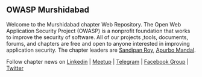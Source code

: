 OWASP Murshidabad
----------
Welcome to the Murshidabad chapter Web Repository. The Open Web Application Security Project (OWASP) is a nonprofit foundation that works to improve the security of software. All of our projects ,tools, documents, forums, and chapters are free and open to anyone interested in improving application security. The chapter leaders are <a href="mailto:sandipan.roy@owasp.org">Sandipan Roy</a>, <a href="mailto:apurbo.mandal@owasp.org">Apurbo Mandal</a>. 


Follow chapter news on [Linkedin](https://www.linkedin.com/groups/13998122/) \| [Meetup](https://www.meetup.com/) \| [Telegram](https://t.me/OWASP_Murshidabad) \| [Facebook Group](https://www.facebook.com/groups/owaspmurshidabad/) \| [Twitter](https://twitter.com/OWASP_MSD)
